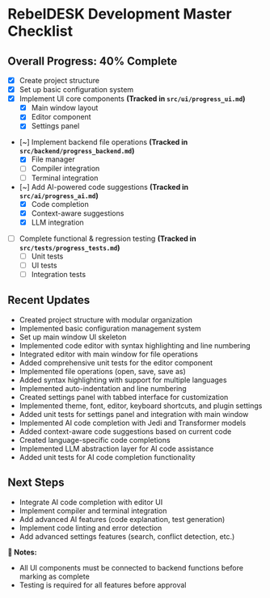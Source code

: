 # **RebelDESK Development Master Checklist**
## **Overall Progress: 40% Complete**

- [x] Create project structure
- [x] Set up basic configuration system
- [x] Implement UI core components **(Tracked in `src/ui/progress_ui.md`)**
  - [x] Main window layout
  - [x] Editor component
  - [x] Settings panel
- [~] Implement backend file operations **(Tracked in `src/backend/progress_backend.md`)**
  - [x] File manager
  - [ ] Compiler integration
  - [ ] Terminal integration
- [~] Add AI-powered code suggestions **(Tracked in `src/ai/progress_ai.md`)**
  - [x] Code completion
  - [x] Context-aware suggestions
  - [x] LLM integration
- [ ] Complete functional & regression testing **(Tracked in `src/tests/progress_tests.md`)**
  - [ ] Unit tests
  - [ ] UI tests
  - [ ] Integration tests

## **Recent Updates**
- Created project structure with modular organization
- Implemented basic configuration management system
- Set up main window UI skeleton
- Implemented code editor with syntax highlighting and line numbering
- Integrated editor with main window for file operations
- Added comprehensive unit tests for the editor component
- Implemented file operations (open, save, save as)
- Added syntax highlighting with support for multiple languages
- Implemented auto-indentation and line numbering
- Created settings panel with tabbed interface for customization
- Implemented theme, font, editor, keyboard shortcuts, and plugin settings
- Added unit tests for settings panel and integration with main window
- Implemented AI code completion with Jedi and Transformer models
- Added context-aware code suggestions based on current code
- Created language-specific code completions
- Implemented LLM abstraction layer for AI code assistance
- Added unit tests for AI code completion functionality

## **Next Steps**
- Integrate AI code completion with editor UI
- Implement compiler and terminal integration
- Add advanced AI features (code explanation, test generation)
- Implement code linting and error detection
- Add advanced settings features (search, conflict detection, etc.)

**📝 Notes:**  
- All UI components must be connected to backend functions before marking as complete
- Testing is required for all features before approval
